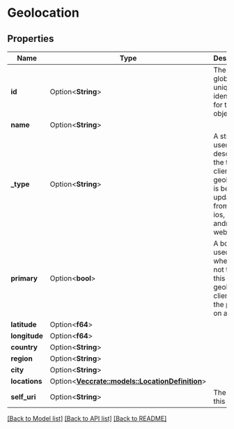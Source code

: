 # Geolocation

## Properties

Name | Type | Description | Notes
------------ | ------------- | ------------- | -------------
**id** | Option<**String**> | The globally unique identifier for the object. | [optional][readonly]
**name** | Option<**String**> |  | [optional]
**_type** | Option<**String**> | A string used to describe the type of client the geolocation is being updated from e.g. ios, android, web, etc. | [optional]
**primary** | Option<**bool**> | A boolean used to tell whether or not to set this geolocation client as the primary on a PATCH | [optional]
**latitude** | Option<**f64**> |  | [optional]
**longitude** | Option<**f64**> |  | [optional]
**country** | Option<**String**> |  | [optional]
**region** | Option<**String**> |  | [optional]
**city** | Option<**String**> |  | [optional]
**locations** | Option<[**Vec<crate::models::LocationDefinition>**](LocationDefinition.md)> |  | [optional]
**self_uri** | Option<**String**> | The URI for this object | [optional][readonly]

[[Back to Model list]](../README.md#documentation-for-models) [[Back to API list]](../README.md#documentation-for-api-endpoints) [[Back to README]](../README.md)


